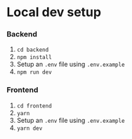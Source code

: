 # Local dev setup

### Backend

1. `cd backend`
2. `npm install`
3. Setup an `.env` file using `.env.example`
4. `npm run dev`

### Frontend

1. `cd frontend`
2. `yarn`
3. Setup an `.env` file using `.env.example`
4. `yarn dev`
